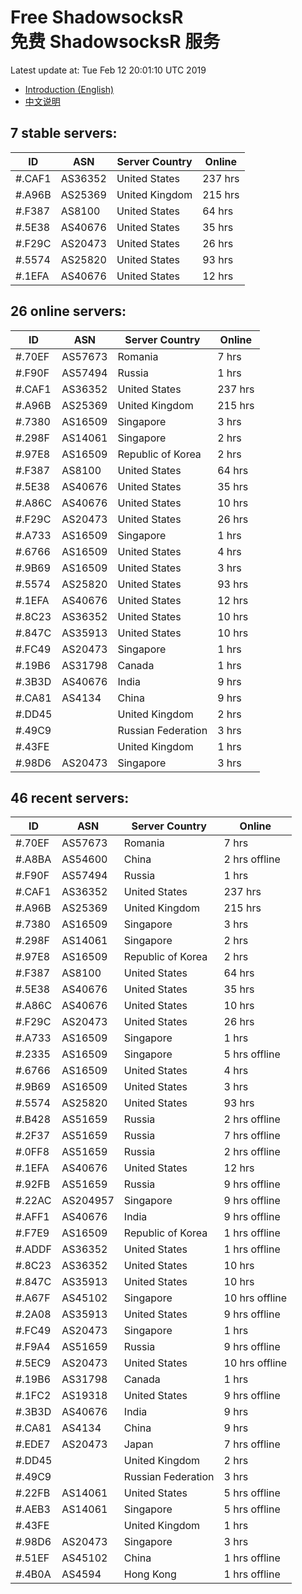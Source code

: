 # Free ShadowsocksR<br>免费 ShadowsocksR 服务

Latest update at: Tue Feb 12 20:01:10 UTC 2019

- [Introduction (English)](https://vision-network.readthedocs.io/en/latest/autossr/autossr.html)
- [中文说明](https://vision-network.readthedocs.io/zh_CN/latest/autossr/autossr.html)


## 7 stable servers:

| ID | ASN | Server Country | Online |
| ------ | ------ | ------ | ------ |
| #.CAF1 | AS36352 | United States | 237 hrs |
| #.A96B | AS25369 | United Kingdom | 215 hrs |
| #.F387 | AS8100 | United States | 64 hrs |
| #.5E38 | AS40676 | United States | 35 hrs |
| #.F29C | AS20473 | United States | 26 hrs |
| #.5574 | AS25820 | United States | 93 hrs |
| #.1EFA | AS40676 | United States | 12 hrs |

## 26 online servers:

| ID | ASN | Server Country | Online |
| ------ | ------ | ------ | ------ |
| #.70EF | AS57673 | Romania | 7 hrs |
| #.F90F | AS57494 | Russia | 1 hrs |
| #.CAF1 | AS36352 | United States | 237 hrs |
| #.A96B | AS25369 | United Kingdom | 215 hrs |
| #.7380 | AS16509 | Singapore | 3 hrs |
| #.298F | AS14061 | Singapore | 2 hrs |
| #.97E8 | AS16509 | Republic of Korea | 2 hrs |
| #.F387 | AS8100 | United States | 64 hrs |
| #.5E38 | AS40676 | United States | 35 hrs |
| #.A86C | AS40676 | United States | 10 hrs |
| #.F29C | AS20473 | United States | 26 hrs |
| #.A733 | AS16509 | Singapore | 1 hrs |
| #.6766 | AS16509 | United States | 4 hrs |
| #.9B69 | AS16509 | United States | 3 hrs |
| #.5574 | AS25820 | United States | 93 hrs |
| #.1EFA | AS40676 | United States | 12 hrs |
| #.8C23 | AS36352 | United States | 10 hrs |
| #.847C | AS35913 | United States | 10 hrs |
| #.FC49 | AS20473 | Singapore | 1 hrs |
| #.19B6 | AS31798 | Canada | 1 hrs |
| #.3B3D | AS40676 | India | 9 hrs |
| #.CA81 | AS4134 | China | 9 hrs |
| #.DD45 |  | United Kingdom | 2 hrs |
| #.49C9 |  | Russian Federation | 3 hrs |
| #.43FE |  | United Kingdom | 1 hrs |
| #.98D6 | AS20473 | Singapore | 3 hrs |

## 46 recent servers:

| ID | ASN | Server Country | Online |
| ------ | ------ | ------ | ------ |
| #.70EF | AS57673 | Romania | 7 hrs |
| #.A8BA | AS54600 | China | 2 hrs offline |
| #.F90F | AS57494 | Russia | 1 hrs |
| #.CAF1 | AS36352 | United States | 237 hrs |
| #.A96B | AS25369 | United Kingdom | 215 hrs |
| #.7380 | AS16509 | Singapore | 3 hrs |
| #.298F | AS14061 | Singapore | 2 hrs |
| #.97E8 | AS16509 | Republic of Korea | 2 hrs |
| #.F387 | AS8100 | United States | 64 hrs |
| #.5E38 | AS40676 | United States | 35 hrs |
| #.A86C | AS40676 | United States | 10 hrs |
| #.F29C | AS20473 | United States | 26 hrs |
| #.A733 | AS16509 | Singapore | 1 hrs |
| #.2335 | AS16509 | Singapore | 5 hrs offline |
| #.6766 | AS16509 | United States | 4 hrs |
| #.9B69 | AS16509 | United States | 3 hrs |
| #.5574 | AS25820 | United States | 93 hrs |
| #.B428 | AS51659 | Russia | 2 hrs offline |
| #.2F37 | AS51659 | Russia | 7 hrs offline |
| #.0FF8 | AS51659 | Russia | 2 hrs offline |
| #.1EFA | AS40676 | United States | 12 hrs |
| #.92FB | AS51659 | Russia | 9 hrs offline |
| #.22AC | AS204957 | Singapore | 9 hrs offline |
| #.AFF1 | AS40676 | India | 9 hrs offline |
| #.F7E9 | AS16509 | Republic of Korea | 1 hrs offline |
| #.ADDF | AS36352 | United States | 1 hrs offline |
| #.8C23 | AS36352 | United States | 10 hrs |
| #.847C | AS35913 | United States | 10 hrs |
| #.A67F | AS45102 | Singapore | 10 hrs offline |
| #.2A08 | AS35913 | United States | 9 hrs offline |
| #.FC49 | AS20473 | Singapore | 1 hrs |
| #.F9A4 | AS51659 | Russia | 9 hrs offline |
| #.5EC9 | AS20473 | United States | 10 hrs offline |
| #.19B6 | AS31798 | Canada | 1 hrs |
| #.1FC2 | AS19318 | United States | 9 hrs offline |
| #.3B3D | AS40676 | India | 9 hrs |
| #.CA81 | AS4134 | China | 9 hrs |
| #.EDE7 | AS20473 | Japan | 7 hrs offline |
| #.DD45 |  | United Kingdom | 2 hrs |
| #.49C9 |  | Russian Federation | 3 hrs |
| #.22FB | AS14061 | United States | 5 hrs offline |
| #.AEB3 | AS14061 | Singapore | 5 hrs offline |
| #.43FE |  | United Kingdom | 1 hrs |
| #.98D6 | AS20473 | Singapore | 3 hrs |
| #.51EF | AS45102 | China | 1 hrs offline |
| #.4B0A | AS4594 | Hong Kong | 1 hrs offline |


